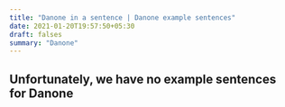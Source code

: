 ```yaml
---
title: "Danone in a sentence | Danone example sentences"
date: 2021-01-20T19:57:50+05:30
draft: falses
summary: "Danone"
---
```

## Unfortunately, we have no example sentences for Danone                 
